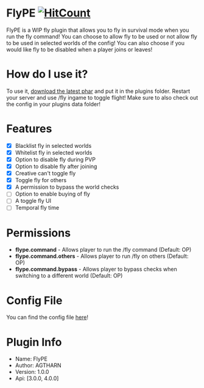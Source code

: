 # FlyPE [![HitCount](http://hits.dwyl.com/AGTHARN/FlyPE/master.svg)](http://hits.dwyl.com/AGTHARN/FlyPE/master)
FlyPE is a WIP fly plugin that allows you to fly in survival mode when you run the fly command! You can choose to allow fly to be used or not allow fly to be used in selected worlds of the config! You can also choose if you would like fly to be disabled when a player joins or leaves!

# How do I use it?
To use it, [download the latest phar](https://poggit.pmmp.io/ci/AGTHARN/FlyPE/FlyPE) and put it in the plugins folder. Restart your server and use /fly ingame to toggle flight! Make sure to also check out the config in your plugins data folder!

# Features
- [x] Blacklist fly in selected worlds
- [x] Whitelist fly in selected worlds
- [x] Option to disable fly during PVP
- [x] Option to disable fly after joining
- [x] Creative can't toggle fly
- [x] Toggle fly for others
- [x] A permission to bypass the world checks
- [ ] Option to enable buying of fly
- [ ] A toggle fly UI
- [ ] Temporal fly time

# Permissions
+ **flype.command** - Allows player to run the /fly command (Default: OP)
+ **flype.command.others** - Allows player to run /fly on others (Default: OP)
+ **flype.command.bypass** - Allows player to bypass checks when switching to a different world (Default: OP)

# Config File
You can find the config file [here](https://github.com/AGTHARN/FlyPE/blob/master/resources/config.yml)!

# Plugin Info
+ Name: FlyPE
+ Author: AGTHARN
+ Version: 1.0.0
+ Api: [3.0.0, 4.0.0]
